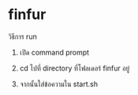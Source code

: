 # finfur

วิธีการ run

1. เปิด command prompt

2. cd ไปที่ directory ที่โฟลเดอร์ finfur อยู๋

3. จากนั้นใส่ข้อความใน start.sh